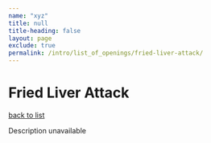 ```yaml
---
name: "xyz"
title: null
title-heading: false
layout: page
exclude: true
permalink: /intro/list_of_openings/fried-liver-attack/
---
```


# Fried Liver Attack

[back to list](../../list_of_openings)

Description unavailable